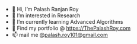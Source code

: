 - 👋 Hi, I’m Palash Ranjan Roy
- 👀 I’m interested in Research
- 🌱 I’m currently learning Advanced Algorithms
- 💞️ Find my portfolio @ https://ThePalashRoy.com
- 📫 mail me @palash.roy101@gmail.com

<!---
Roy101/Roy101 is a ✨ special ✨ repository because its `README.md` (this file) appears on your GitHub profile.
You can click the Preview link to take a look at your changes.
--->
